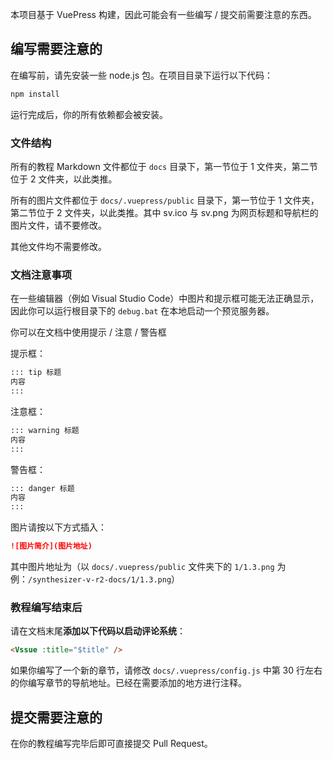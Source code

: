 本项目基于 VuePress 构建，因此可能会有一些编写 / 提交前需要注意的东西。

## 编写需要注意的

在编写前，请先安装一些 node.js 包。在项目目录下运行以下代码：
``` bat
npm install
```
运行完成后，你的所有依赖都会被安装。

### 文件结构

所有的教程 Markdown 文件都位于 `docs` 目录下，第一节位于 1 文件夹，第二节位于 2 文件夹，以此类推。

所有的图片文件都位于 `docs/.vuepress/public` 目录下，第一节位于 1 文件夹，第二节位于 2 文件夹，以此类推。其中 sv.ico 与 sv.png 为网页标题和导航栏的图片文件，请不要修改。

其他文件均不需要修改。

### 文档注意事项

在一些编辑器（例如 Visual Studio Code）中图片和提示框可能无法正确显示，因此你可以运行根目录下的 `debug.bat` 在本地启动一个预览服务器。

你可以在文档中使用提示 / 注意 / 警告框

提示框：

``` markdown
::: tip 标题
内容
:::
```
注意框：

``` markdown
::: warning 标题
内容
:::
```
警告框：

``` markdown
::: danger 标题
内容
:::
```

图片请按以下方式插入：

``` markdown
![图片简介](图片地址)
```
其中图片地址为（以 `docs/.vuepress/public` 文件夹下的 `1/1.3.png` 为例：`/synthesizer-v-r2-docs/1/1.3.png`）

### 教程编写结束后
请在文档末尾**添加以下代码以启动评论系统**：
``` markdown
<Vssue :title="$title" />
```
如果你编写了一个新的章节，请修改 `docs/.vuepress/config.js` 中第 30 行左右的你编写章节的导航地址。已经在需要添加的地方进行注释。

## 提交需要注意的
在你的教程编写完毕后即可直接提交 Pull Request。